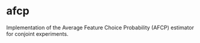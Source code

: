 # afcp
Implementation of the Average Feature Choice Probability (AFCP) estimator for conjoint experiments.

